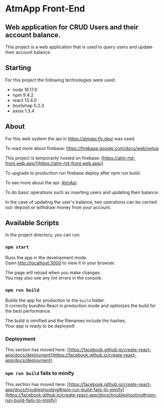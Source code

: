 # AtmApp Front-End
## Web application for CRUD Users and their account balance.
This project is a web application that is used to query users and update their account balance.
## Starting

For this project the following technologies were used:
  * node 16.17.0
  * npm 9.4.2
  * react 13.4.0
  * bootstrap 5.2.3
  * axios 1.3.4

## About
For this web system the api in https://atmapi.fly.dev/ was used.

To read more about firebase: https://firebase.google.com/docs/web/setup

This project is temporarily hosted on firebase: [https://atm-rtd-front.web.app/](https://atm-rtd-front.web.app/)

To upgrade to production run firebase deploy after npm run build.

To see more about the api: [AtmApi](https://github.com/elcentaurx/atm).

To do basic operations such as inserting users and updating their balance.

In the case of updating the user's balance, two operations can be carried out: deposit or withdraw money from your account.

## Available Scripts

In the project directory, you can run:

### `npm start`

Runs the app in the development mode.\
Open [http://localhost:3000](http://localhost:3000) to view it in your browser.

The page will reload when you make changes.\
You may also see any lint errors in the console.

### `npm run build`

Builds the app for production to the `build` folder.\
It correctly bundles React in production mode and optimizes the build for the best performance.

The build is minified and the filenames include the hashes.\
Your app is ready to be deployed!

### Deployment

This section has moved here: [https://facebook.github.io/create-react-app/docs/deployment](https://facebook.github.io/create-react-app/docs/deployment)

### `npm run build` fails to minify

This section has moved here: [https://facebook.github.io/create-react-app/docs/troubleshooting#npm-run-build-fails-to-minify](https://facebook.github.io/create-react-app/docs/troubleshooting#npm-run-build-fails-to-minify)


